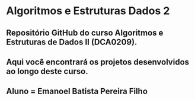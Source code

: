 # Algoritmos e Estruturas Dados 2
## Repositório GitHub do curso Algoritmos e Estruturas de Dados II (DCA0209).
## Aqui você encontrará os projetos desenvolvidos ao longo deste curso.
## Aluno = Emanoel Batista Pereira Filho
